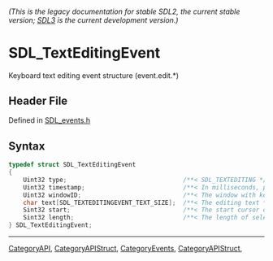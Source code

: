###### (This is the legacy documentation for stable SDL2, the current stable version; [SDL3](https://wiki.libsdl.org/SDL3/) is the current development version.)
# SDL_TextEditingEvent

Keyboard text editing event structure (event.edit.*)

## Header File

Defined in [SDL_events.h](https://github.com/libsdl-org/SDL/blob/SDL2/include/SDL_events.h)

## Syntax

```c
typedef struct SDL_TextEditingEvent
{
    Uint32 type;                                /**< SDL_TEXTEDITING */
    Uint32 timestamp;                           /**< In milliseconds, populated using SDL_GetTicks() */
    Uint32 windowID;                            /**< The window with keyboard focus, if any */
    char text[SDL_TEXTEDITINGEVENT_TEXT_SIZE];  /**< The editing text */
    Sint32 start;                               /**< The start cursor of selected editing text */
    Sint32 length;                              /**< The length of selected editing text */
} SDL_TextEditingEvent;
```

----
[CategoryAPI](CategoryAPI), [CategoryAPIStruct](CategoryAPIStruct), [CategoryEvents](CategoryEvents), [CategoryAPIStruct](CategoryAPIStruct), 

